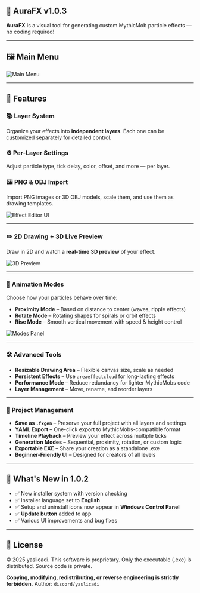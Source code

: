 
## 🎉 AuraFX v1.0.3

**AuraFX** is a visual tool for generating custom MythicMob particle effects — no coding required!

---

## 🖼️ Main Menu

![Main Menu](https://github.com/user-attachments/assets/eb9311a7-db5d-4392-bd37-433cf2cdccee)

---

## 🧩 Features

### 📚 **Layer System**

Organize your effects into **independent layers**. Each one can be customized separately for detailed control.

### ⚙️ **Per-Layer Settings**

Adjust particle type, tick delay, color, offset, and more — per layer.

### 🖼️ **PNG & OBJ Import**

Import PNG images or 3D OBJ models, scale them, and use them as drawing templates.

![Effect Editor UI](https://github.com/user-attachments/assets/c47d7f90-b3b5-47b6-9f99-04d6d5c1e310)

---

### ✏️ **2D Drawing + 3D Live Preview**

Draw in 2D and watch a **real-time 3D preview** of your effect.

![3D Preview](https://github.com/user-attachments/assets/6b7e552f-5d01-42ac-9551-a545c1c03000)

---

### 🔁 **Animation Modes**

Choose how your particles behave over time:

* **Proximity Mode** – Based on distance to center (waves, ripple effects)
* **Rotate Mode** – Rotating shapes for spirals or orbit effects
* **Rise Mode** – Smooth vertical movement with speed & height control

![Modes Panel](https://github.com/user-attachments/assets/89eca5ec-a706-4d6a-a785-45cb840a66f5)

---

### 🛠️ **Advanced Tools**

* **Resizable Drawing Area** – Flexible canvas size, scale as needed
* **Persistent Effects** – Use `areaeffectcloud` for long-lasting effects
* **Performance Mode** – Reduce redundancy for lighter MythicMobs code
* **Layer Management** – Move, rename, and reorder layers

---

### 💾 **Project Management**

* **Save as `.fxgen`** – Preserve your full project with all layers and settings
* **YAML Export** – One-click export to MythicMobs-compatible format
* **Timeline Playback** – Preview your effect across multiple ticks
* **Generation Modes** – Sequential, proximity, rotation, or custom logic
* **Exportable EXE** – Share your creation as a standalone .exe
* **Beginner-Friendly UI** – Designed for creators of all levels

---

## 🚀 What's New in 1.0.2

* ✅ New installer system with version checking
* ✅ Installer language set to **English**
* ✅ Setup and uninstall icons now appear in **Windows Control Panel**
* ✅ **Update button** added to app
* ✅ Various UI improvements and bug fixes

---

## 📜 License

© 2025 yaslicadi. This software is proprietary.
Only the executable (.exe) is distributed. Source code is private.

**Copying, modifying, redistributing, or reverse engineering is strictly forbidden.**
Author: `discord/yaslicadi`

